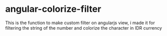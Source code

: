 # angular-colorize-filter
This is the function to make custom filter on angularjs view, i made it for filtering the string of the number and colorize the character in IDR currency
